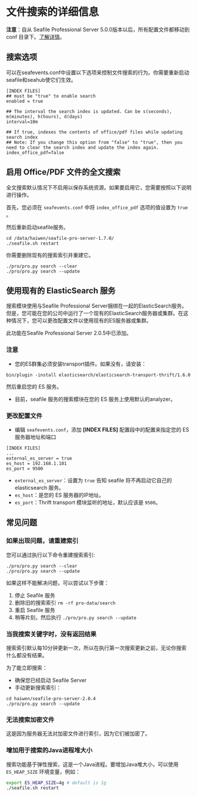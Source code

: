 # 文件搜索的详细信息

**注意**：自从 Seafile Professional Server 5.0.0版本以后，所有配置文件都移动到 conf 目录下。[了解详情](/deploy/new_directory_layout_5_0_0.md)。

## 搜索选项

可以在seafevents.conf中设置以下选项来控制文件搜索的行为。你需要重新启动seafile和seahub使它们生效。

```
[INDEX FILES]
## must be "true" to enable search
enabled = true

## The interval the search index is updated. Can be s(seconds), m(minutes), h(hours), d(days)
interval=10m

## If true, indexes the contents of office/pdf files while updating search index
## Note: If you change this option from "false" to "true", then you need to clear the search index and update the index again.
index_office_pdf=false
```

## 启用 Office/PDF 文件的全文搜索

全文搜索默认情况下不启用以保存系统资源。如果要启用它，您需要按照以下说明进行操作。

首先，您必须在 `seafevents.conf` 中将 `index_office_pdf` 选项的值设置为 `true` 。

然后重新启动seafile服务。

```
cd /data/haiwen/seafile-pro-server-1.7.0/
./seafile.sh restart
```

你需要删除现有的搜索索引并重建它。

```
./pro/pro.py search --clear
./pro/pro.py search --update
```

## 使用现有的 ElasticSearch 服务

搜索模块使用与Seafile Professional Server捆绑在一起的ElasticSearch服务。但是，您可能在您的公司中运行了一个现有的ElasticSearch服务器或集群。在这种情况下，您可以更改配置文件以使用现有的ES服务器或集群。

此功能在Seafile Professional Server 2.0.5中已添加。

### 注意

- 您的ES群集必须安装transport插件。如果没有，请安装：

```
bin/plugin -install elasticsearch/elasticsearch-transport-thrift/1.6.0
```

然后重启您的 ES 服务。

- 目前，seafile 服务的搜索模块在您的 ES 服务上使用默认的analyzer。

### 更改配置文件

- 编辑 `seafevents.conf`，添加 **[INDEX FILES]** 配置段中的配置来指定您的 ES 服务器地址和端口

```
[INDEX FILES]
...
external_es_server = true
es_host = 192.168.1.101
es_port = 9500
```

- `external_es_server`：设置为 `true` 告知 seafile 将不再启动它自己的 elasticsearch 服务。
- `es_host`：是您的 ES 服务器的IP地址。
- `es_port`：Thrift transport 模块监听的地址，默认应该是 `9500`。

## <a id="wiki-faq"></a>常见问题

### <a id="how-to-rebuild-search-index"></a>如果出现问题，请重建索引

您可以通过执行以下命令重建搜索索引:

```
./pro/pro.py search --clear
./pro/pro.py search --update
```

如果这样不能解决问题，可以尝试以下步骤：

1. 停止 Seafile 服务
2. 删除旧的搜索索引 `rm -rf pro-data/search`
3. 重启 Seafile 服务
4. 稍等片刻，然后执行 `./pro/pro.py search --update`

### <a id="wiki-search-no-result"></a>当我搜索关键字时，没有返回结果

搜索索引默认每10分钟更新一次，所以在执行第一次搜索更新之前，无论你搜索什么都没有结果。

为了能立即搜索：

- 确保您已经启动 Seafile Server
- 手动更新搜索索引：

```
cd haiwen/seafile-pro-server-2.0.4
./pro/pro.py search --update
```

### <a id="wiki-cannot-search-encrypted-files"></a>无法搜索加密文件

这是因为服务器无法对加密文件进行索引，因为它们被加密了。

### <a id="how-to-increase-search-process-memory"></a>增加用于搜索的Java进程堆大小

搜索功能基于弹性搜索，这是一个Java进程。要增加Java堆大小，可以使用 `ES_HEAP_SIZE` 环境变量，例如：

```sh
export ES_HEAP_SIZE=4g # default is 1g
./seafile.sh restart
```

